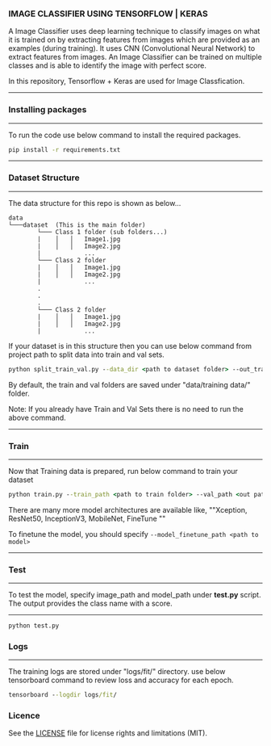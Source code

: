 ### IMAGE CLASSIFIER USING TENSORFLOW | KERAS
A Image Classifier uses deep learning technique to classify images on what it is trained on by extracting features from images which are provided as an examples (during training). It uses CNN (Convolutional Neural Network) to extract features from images. An Image Classifier can be trained on multiple classes and is able to identify the image with perfect score.

In this repository, Tensorflow + Keras are used for Image Classfication.

-------------

### Installing packages
----

To run the code use below command to install the required packages.

```bat
pip install -r requirements.txt
```
-------------
### Dataset Structure

----

The data structure for this repo is shown as below...
```
data
└───dataset  (This is the main folder)
        └─── Class 1 folder (sub folders...)
        |    │   │   Image1.jpg
        |    │   │   Image2.jpg
        |            ...
        └─── Class 2 folder
        |    │   │   Image1.jpg
        |    │   │   Image2.jpg
        |            ...
        .
        .
        .
        └─── Class 2 folder
        |    │   │   Image1.jpg
        |    │   │   Image2.jpg
        |            ...
```

If your dataset is in this structure then you can use below command from project path to split data into train and val sets.

```bat
python split_train_val.py --data_dir <path to dataset folder> --out_train_dir <out path to train set> --out_val_dir <out path to val set>
```

By default, the train and val folders are saved under "data/training data/" folder.

Note: If you already have Train and Val Sets there is no need to run the above command.


-------------

### Train

----

Now that Training data is prepared, run below command to train your dataset

```bat
python train.py --train_path <path to train folder> --val_path <out path to val folder> --model_arch  ResNet50
```

There are many more model architectures are available like, ""Xception, ResNet50, InceptionV3, MobileNet, FineTune ""

To finetune the model, you should specify ```--model_finetune_path <path to model>```


-------------

### Test

----

To test the model, specify image_path and model_path under <b>test.py</b> script. The output provides the class name with a score.

-------------

```bat
python test.py
```

### Logs

----

The training logs are stored under "logs/fit/" directory. use below tensorboard command to review loss and accuracy for each epoch.

```bat
tensorboard --logdir logs/fit/
```



### Licence
See the [LICENSE](LICENSE.md) file for license rights and limitations (MIT).
